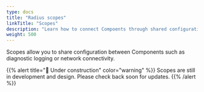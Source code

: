 ```yaml
---
type: docs
title: "Radius scopes"
linkTitle: "Scopes"
description: "Learn how to connect Compoents through shared configuration with Scopes."
weight: 500
---
```


Scopes allow you to share configuration between Components such as diagnostic logging or network connectivity.

{{% alert title="🚧 Under construction" color="warning" %}}
Scopes are still in development and design. Please check back soon for updates.
{{% /alert %}}